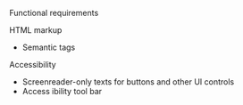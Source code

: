 Functional requirements

HTML markup
- Semantic tags

Accessibility
- Screenreader-only texts for buttons and other UI controls
- Access ibility tool bar